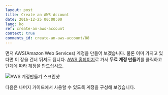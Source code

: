 ```yaml
---
layout: post
title: Create an AWS Account
date: 2016-12-25 00:00:00
lang: ko
ref: create-an-aws-account
context: true
comments_id: create-an-aws-account/88
---
```


먼저 AWS(Amazon Web Services) 계정을 만들어 보겠습니다. 물론 이미 가지고 있다면 이 장을 건너 뛰셔도 됩니다. [AWS 홈페이지](https://aws.amazon.com)로 가서 **무료 계정 만들기**를 클릭하고 단계에 따라 계정을 만드십시오.

![AWS 계정만들기 스크린샷](/assets/create-an-aws-account.png)

다음은 나머지 가이드에서 사용할 수 있도록 계정을 구성해 보겠습니다.
